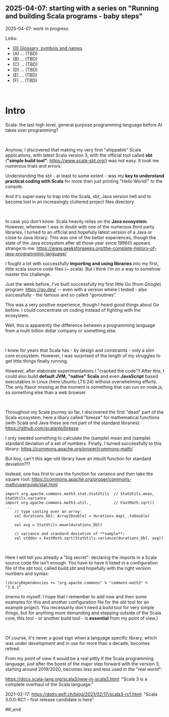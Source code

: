 ## 2025-04-07: starting with a series on "Running and building Scala programs - baby steps"

2025-04-07: work in progress

Links:

- [(0) Glossary, symbols and names](https://github.com/PLC-Programmer/PLC-Programmer.github.io/blob/main/(0)%20Scala%20glossary.md)
- (A) ... (TBD)
- (B) ... (TBD)
- (C) ... (TBD)
- (D) ... (TBD)
- (E) ... (TBD)
- (F) ... (TBD)

<br/>

# Intro

Scala: the last high level, general purpose programming language before AI takes over programming?

<br/>

Anyhow, I discovered that making my very first "shippable" Scala applications, with latest Scala version 3, with the official tool called **sbt** (**"simple build tool"**: https://www.scala-sbt.org/) was not easy. It took me numerous trials and errors.

Understanding the sbt - at least to some extent - was my **key to understand practical coding with Scala** for more than just printing "Hello World!" to the console.

And it's super-easy to trap into the Scala, sbt, Java version hell and to become lost in an increasingly cluttered project files directory.

<br/>

In case you don't know: Scala heavily relies on the **Java ecosystem**. However, whenever I was in doubt with one of the numerous third party libraries, I turned to an official and hopefully latest version of a Java or close to Java library. This was one of the better experiences, though the state of the Java ecosystem after all those year since 1996(!) appears strange to me: https://www.geeksforgeeks.org/the-complete-history-of-java-programming-language/

I fought a lot with successfully **importing and using libraries** into my first, little scala source code files (~.scala). But I think I'm on a way to somehow master this challenge.

Just the week before, I've built successfully my first little Go (from Google) program: https://go.dev/ -- even with a version where I tested - also successfully - the famous and so called "goroutines".

This was a very positive experience, though I heard good things about Go before. I could concentrate on coding instead of fighting with the ecosystem.

Well, this is apparently the difference between a programming language from a multi billion dollar company or something else.

<br/>

I knew for years that Scala has - by design and constraints - only a slim core ecosystem. However, I was surprised of the length of my struggles to get little things finally running.

However, after elaborate experimentations I "cracked the code"!! After this, I could also build **default JVM**, **"native" Scala** and even **JavaScript** based executables in Linux (here Ubuntu LTS 24) without overwhelming efforts. The only flavor missing at the moment is something that can run on node.js, so something else than a web browser.

<br/>

Throughout my Scala journey so far, I discovered the first "dead" part of the Scala ecosystem, here a libary called "breeze" for mathematical functions (with Scala and Java these are not part of the standard libraries): https://github.com/scalanlp/breeze

I only needed something to calculate the (sample) mean and (sample) standard deviation of a set of numbers. Finally, I turned successfully to this library: https://commons.apache.org/proper/commons-math/

But boy, can't this age-old library have an inbuilt function for standard deviation?!?

Instead, one has first to use the function for variance and then take the square root: https://commons.apache.org/proper/commons-math/userguide/stat.html

```
import org.apache.commons.math3.stat.StatUtils  // StatUtils.mean, StatUtils.variance
import org.apache.commons.math3.util._          // FastMath.sqrt()
...
    // type casting over an array:
    val durations_Dbl: Array[Double] = durations.map(_.toDouble)

    val avg = StatUtils.mean(durations_Dbl)

    // variance and standard deviation of **sample**:
    val stddev = FastMath.sqrt(StatUtils.variance(durations_Dbl, avg))
```

<br/>

Here I will tell you already a "big secret": declaring the imports in a Scala source code file isn't enough. You have to have it listed in a configuration file of the sbt tool, called _build.sbt_ and hopefully with the right version numbers and syntax:

```
libraryDependencies += "org.apache.commons" % "commons-math3" % "3.6.1"
```

(memo to myself: I hope that I remember to add now and then some examples for this and another configuration file for the sbt tool for an example project. You necessarily don't need a build tool for very simple things, but for anything more demanding and stepping outside of the Scala core, this tool - or another build tool - is **essential** from my point of view.)



<br/>

Of course, it's never a good sign when a language specific library, which was under development and in use for more than a decade, becomes retired.

From my point of view it would be a real pittly if the Scala programming language, just after the boost of the major step forward with the version 3, starting around 2019/2020, becomes less and less used in the "real world":

https://docs.scala-lang.org/scala3/new-in-scala3.html: "Scala 3 is a complete overhaul of the Scala language." 

2021-02-17: https://dotty.epfl.ch/blog/2021/02/17/scala3-rc1.html: "Scala 3.0.0-RC1 – first release candidate is here"


##_end


